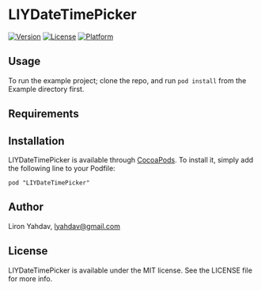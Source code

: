 # LIYDateTimePicker

[![Version](https://img.shields.io/cocoapods/v/LIYDateTimePicker.svg?style=flat)](http://cocoadocs.org/docsets/LIYDateTimePicker)
[![License](https://img.shields.io/cocoapods/l/LIYDateTimePicker.svg?style=flat)](http://cocoadocs.org/docsets/LIYDateTimePicker)
[![Platform](https://img.shields.io/cocoapods/p/LIYDateTimePicker.svg?style=flat)](http://cocoadocs.org/docsets/LIYDateTimePicker)

## Usage

To run the example project; clone the repo, and run `pod install` from the Example directory first.

## Requirements

## Installation

LIYDateTimePicker is available through [CocoaPods](http://cocoapods.org). To install
it, simply add the following line to your Podfile:

    pod "LIYDateTimePicker"

## Author

Liron Yahdav, lyahdav@gmail.com

## License

LIYDateTimePicker is available under the MIT license. See the LICENSE file for more info.

